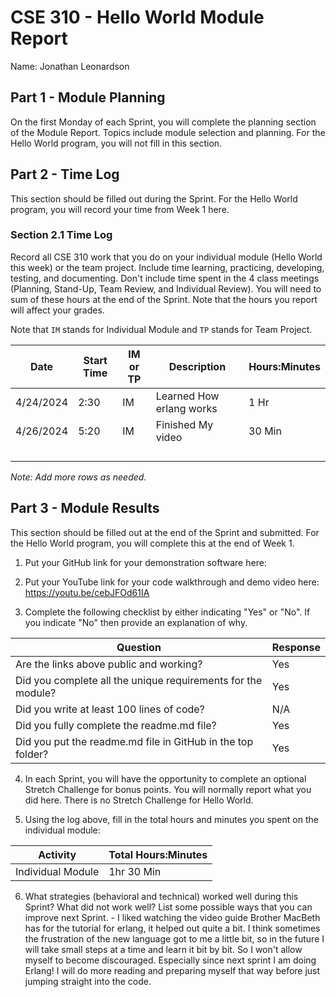 # CSE 310 - Hello World Module Report

Name: Jonathan Leonardson

## Part 1 - Module Planning

On the first Monday of each Sprint, you will complete the planning section of the Module Report.  Topics include module selection and planning.  For the Hello World program, you will not fill in this section.

## Part 2 - Time Log

This section should be filled out during the Sprint. For the Hello World program, you will record your time from Week 1 here.

### Section 2.1 Time Log

Record all CSE 310 work that you do on your individual module (Hello World this week) or the team project.  Include time learning, practicing, developing, testing, and documenting.  Don't include time spent in the 4 class meetings (Planning, Stand-Up, Team Review, and Individual Review).  You will need to sum of these hours at the end of the Sprint. Note that the hours you report will affect your grades.

Note that `IM` stands for Individual Module and `TP` stands for Team Project.

|Date      |Start Time|IM or TP|Description                                 |Hours:Minutes|
|----------|----------|--------|--------------------------------------------|-------------|
|4/24/2024 |    2:30  |    IM  |     Learned How erlang works               |      1 Hr   |
|4/26/2024 |    5:20  |    IM  |     Finished My video                      |     30 Min  |
|          |          |        |                                            |             |
|          |          |        |                                            |             |
|          |          |        |                                            |             |
|          |          |        |                                            |             |

_Note: Add more rows as needed._

## Part 3 - Module Results

This section should be filled out at the end of the Sprint and submitted.  For the Hello World program, you will complete this at the end of Week 1.

1. Put your GitHub link for your demonstration software here: 

2. Put your YouTube link for your code walkthrough and demo video here: https://youtu.be/cebJFOd61IA

3. Complete the following checklist by either indicating "Yes" or "No".  If you indicate "No" then provide an explanation of why.

|Question                                                    |Response|
|------------------------------------------------------------|--------|
|Are the links above public and working?                     |    Yes |
|Did you complete all the unique requirements for the module?|    Yes |
|Did you write at least 100 lines of code?                   | N/A    |
|Did you fully complete the readme.md file?                  |   Yes  |
|Did you put the readme.md file in GitHub in the top folder? |   Yes  |

4. In each Sprint, you will have the opportunity to complete an optional Stretch Challenge for bonus points.  You will normally report what you did here.  There is no Stretch Challenge for Hello World.

5. Using the log above, fill in the total hours and minutes you spent on the individual module:

|Activity         |Total Hours:Minutes|
|-----------------|-------------------|
|Individual Module|     1hr 30 Min    |


6. What strategies (behavioral and technical) worked well during this Sprint?  What did not work well?  List some possible ways that you can improve next Sprint. - I liked watching
the video guide Brother MacBeth has for the tutorial for erlang, it helped out quite a bit. I think sometimes the frustration of the new language got to me a little bit, so in the future I will take small steps at a time and learn it bit by bit. So I won't allow myself to become discouraged. Especially since next sprint I am doing Erlang! I will do more reading and preparing myself that way before just jumping straight into the code.

